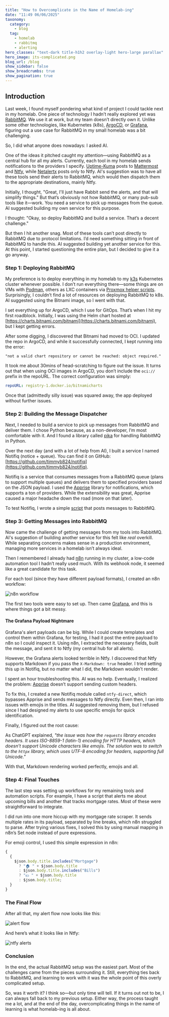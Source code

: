 ```yaml
---
title: "How to Overcomplicate in the Name of Homelab-ing"
date: "11:49 06/06/2025"
taxonomy:
  category:
    - blog
  tag:
    - homelab
    - rabbitmq
    - alerting
hero_classes: "text-dark title-h1h2 overlay-light hero-large parallax"
hero_image: its-complicated.png
blog_url: /blog
show_sidebar: false
show_breadcrumbs: true
show_pagination: true
---
```


## Introduction

Last week, I found myself pondering what kind of project I could tackle next in my homelab. One piece of technology I hadn’t really explored yet was [RabbitMQ](https://www.rabbitmq.com/). We use it at work, but my team doesn’t directly own it. Unlike some other technologies, like Kubernetes (k8s), [ArgoCD](https://argo-cd.readthedocs.io/), or [Grafana](https://grafana.com), figuring out a use case for RabbitMQ in my small homelab was a bit challenging.

So, I did what anyone does nowadays: I asked AI.

One of the ideas it pitched caught my attention—using RabbitMQ as a central hub for all my alerts. Currently, each tool in my homelab sends notifications to the providers I specify. [Uptime-Kuma](https://github.com/louislam/uptime-kuma) posts to [Mattermost](https://mattermost.com) and [Ntfy](https://ntfy.sh), while [Netalertx](https://netalerx.com) posts only to Ntfy. AI's suggestion was to have all these tools send their alerts to RabbitMQ, which would then dispatch them to the appropriate destinations, mainly Ntfy.

Initially, I thought, "Great, I'll just have Rabbit send the alerts, and that will simplify things." But that’s obviously not how RabbitMQ, or many pub-sub tools like it—work. You need a service to pick up messages from the queue. AI suggested building my own service for this purpose.

I thought: "Okay, so deploy RabbitMQ and build a service. That’s a decent challenge."

But then I hit another snag. Most of these tools can’t post directly to RabbitMQ due to protocol limitations. I’d need something sitting in front of RabbitMQ to handle this. AI suggested building yet another service for this. At this point, I started questioning the entire plan, but I decided to give it a go anyway.

### Step 1: Deploying RabbitMQ

My preference is to deploy everything in my homelab to my [k3s](https://k3s.io/) Kubernetes cluster whenever possible. I don’t run everything there—some things are on VMs with [Podman](https://podman.io/), others as LXC containers via [Proxmox helper scripts](https://community-scripts.github.io/ProxmoxVE/). Surprisingly, I couldn’t find a lot of resources on deploying RabbitMQ to k8s. AI suggested using the Bitnami image, so I went with that.

I set everything up for ArgoCD, which I use for GitOps. That’s when I hit my first roadblock. Initially, I was using the Helm chart hosted at [https://charts.bitnami.com/bitnami](https://charts.bitnami.com/bitnami), but I kept getting errors.

After some digging, I discovered that Bitnami had moved to OCI. I updated the repo in ArgoCD, and while it successfully connected, I kept running into the error:

```
"not a valid chart repository or cannot be reached: object required."
```

It took me about 30mins of head-scratching to figure out the issue. It turns out that when using OCI images in ArgoCD, you don’t include the `oci://` prefix in the repoURL. The correct configuration was simply:

```yaml
repoURL: registry-1.docker.io/bitnamicharts
```

Once that (admittedly silly issue) was squared away, the app deployed without further issues.

### Step 2: Building the Message Dispatcher

Next, I needed to build a service to pick up messages from RabbitMQ and deliver them. I chose Python because, as a non-developer, I’m most comfortable with it. And I found a library called [pika](https://pika.readthedocs.io/en/stable/) for handling RabbitMQ in Python.

Over the next day (and with a lot of help from AI), I built a service I named Notifiq (notice + queue). You can find it on GitHub: [https://github.com/timmyb824/notifiq](https://github.com/timmyb824/notifiq).

Notifiq is a service that consumes messages from a RabbitMQ queue (plans to support multiple queues) and delivers them to specified providers based on the JSON payload. I used the [Apprise](https://pypi.org/project/apprise/) library for notifications, which supports a ton of providers. While the extensibility was great, Apprise caused a major headache down the road (more on that later).

To test Notifiq, I wrote a simple [script](https://raw.githubusercontent.com/timmyb824/notifiq/refs/heads/main/scripts/send_test_notification.py) that posts messages to RabbitMQ.

### Step 3: Getting Messages into RabbitMQ

Now came the challenge of getting messages from my tools into RabbitMQ. AI's suggestion of building another service for this felt like _real_ overkill. While separating concerns makes sense in a production environment, managing more services in a homelab isn’t always ideal.

Then I remembered I already had [n8n](https://n8n.io) running in my cluster, a low-code automation tool I hadn’t really used much. With its webhook node, it seemed like a great candidate for this task.

For each tool (since they have different payload formats), I created an n8n workflow:

![n8n workflow](n8n-workflow.png)

The first two tools were easy to set up. Then came [Grafana](https://grafana.com), and this is where things got a bit messy.

#### The Grafana Payload Nightmare

Grafana's alert payloads can be big. While I could create templates and control them within Grafana, for testing, I had it post the entire payload to n8n so I could inspect it. Using n8n, I extracted the necessary fields, built the message, and sent it to Ntfy (my central hub for all alerts).

However, the Grafana alerts looked terrible in Ntfy. I discovered that Ntfy supports Markdown if you pass the `X-Markdown: true` header. I tried setting this up in Notifiq, but no matter what I did, the Markdown wouldn’t render.

I spent an hour troubleshooting this. AI was no help. Eventually, I realized the problem: [Apprise](https://github.com/caronc/apprise) doesn’t support sending custom headers.

To fix this, I created a new Notifiq module called `ntfy-direct`, which bypasses Apprise and sends messages to Ntfy directly. Even then, I ran into issues with emojis in the titles. AI suggested removing them, but I refused since I had designed my alerts to use specific emojis for quick identification.

Finally, I figured out the root cause:

As ChatGPT explained, _"the issue was how the `requests` library encodes headers. It uses ISO-8859-1 (latin-1) encoding for HTTP headers, which doesn’t support Unicode characters like emojis. The solution was to switch to the `httpx` library, which uses UTF-8 encoding for headers, supporting full Unicode."_

With that, Markdown rendering worked perfectly, emojis and all.

### Step 4: Final Touches

The last step was setting up workflows for my remaining tools and automation scripts. For example, I have a script that alerts me about upcoming bills and another that tracks mortgage rates. Most of these were straightforward to integrate.

I did run into one more hiccup with my mortgage rate scraper. It sends multiple rates in its payload, separated by line breaks, which n8n struggled to parse. After trying various fixes, I solved this by using manual mapping in n8n’s Set node instead of pure expressions.

For emoji control, I used this simple expression in n8n:

```javascript
{
  {
    $json.body.title.includes("Mortgage")
      ? "🏠 " + $json.body.title
      : $json.body.title.includes("Bills")
      ? "💵 " + $json.body.title
      : $json.body.title;
  }
}
```

### The Final Flow

After all that, my alert flow now looks like this:

![alert flow](new-alert-flow.png)

And here’s what it looks like in Ntfy:

![ntfy alerts](ntfy-alerts.png)

### Conclusion

In the end, the actual RabbitMQ setup was the easiest part. Most of the challenges came from the pieces surrounding it. Still, everything ties back to RabbitMQ, and learning to work with it was the whole point of this overly complicated setup.

So, was it worth it? I think so—but only time will tell. If it turns out not to be, I can always fall back to my previous setup. Either way, the process taught me a lot, and at the end of the day, overcomplicating things in the name of learning is what homelab-ing is all about.
